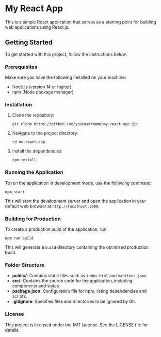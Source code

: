 # My React App

This is a simple React application that serves as a starting point for building web applications using React.js.

## Getting Started

To get started with this project, follow the instructions below.

### Prerequisites

Make sure you have the following installed on your machine:

- Node.js (version 14 or higher)
- npm (Node package manager)

### Installation

1. Clone the repository:

   ```
   git clone https://github.com/yourusername/my-react-app.git
   ```

2. Navigate to the project directory:

   ```
   cd my-react-app
   ```

3. Install the dependencies:

   ```
   npm install
   ```

### Running the Application

To run the application in development mode, use the following command:

```
npm start
```

This will start the development server and open the application in your default web browser at `http://localhost:3000`.

### Building for Production

To create a production build of the application, run:

```
npm run build
```

This will generate a `build` directory containing the optimized production build.

### Folder Structure

- **public/**: Contains static files such as `index.html` and `manifest.json`.
- **src/**: Contains the source code for the application, including components and styles.
- **package.json**: Configuration file for npm, listing dependencies and scripts.
- **.gitignore**: Specifies files and directories to be ignored by Git.

### License

This project is licensed under the MIT License. See the LICENSE file for details.